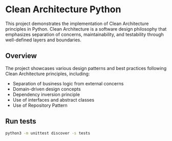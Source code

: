# Clean Architecture Python

This project demonstrates the implementation of Clean Architecture principles in Python. Clean Architecture is a software design philosophy that emphasizes separation of concerns, maintainability, and testability through well-defined layers and boundaries.

## Overview

The project showcases various design patterns and best practices following Clean Architecture principles, including:
- Separation of business logic from external concerns
- Domain-driven design concepts
- Dependency inversion principle
- Use of interfaces and abstract classes
- Use of Repository Pattern

## Run tests
```bash
python3 -m unittest discover -s tests
```
